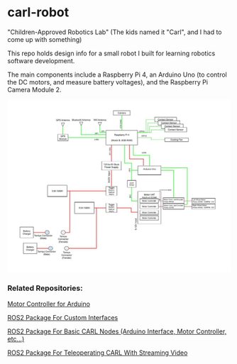 # carl-robot

"Children-Approved Robotics Lab" (The kids named it "Carl", and I had to come up with something)

This repo holds design info for a small robot I built for learning robotics software development.  

The main components include a Raspberry Pi 4, an Arduino Uno (to control the DC motors, and measure battery voltages), and the Raspberry Pi Camera Module 2.

![block diagram](https://github.com/mjs161803/carl-robot/blob/main/carl%20block%20diagram.jpg)

### Related Repositories:
[Motor Controller for Arduino](https://github.com/mjs161803/arduino-dual-motor-controller)

[ROS2 Package For Custom Interfaces](https://github.com/mjs161803/carl_interfaces)

[ROS2 Package For Basic CARL Nodes (Arduino Interface, Motor Controller, etc...)](https://github.com/mjs161803/carl-ros2foxy-baseline)

[ROS2 Package For Teleoperating CARL With Streaming Video](https://github.com/mjs161803/carl_cv)


